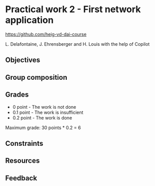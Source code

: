 # Practical work 2 - First network application

<https://github.com/heig-vd-dai-course>

L. Delafontaine, J. Ehrensberger and H. Louis with the help of Copilot

## Objectives

## Group composition

## Grades

- 0 point - The work is not done
- 0.1 point - The work is insufficient
- 0.2 point - The work is done

Maximum grade: 30 points * 0.2 = 6

## Constraints

## Resources

## Feedback
